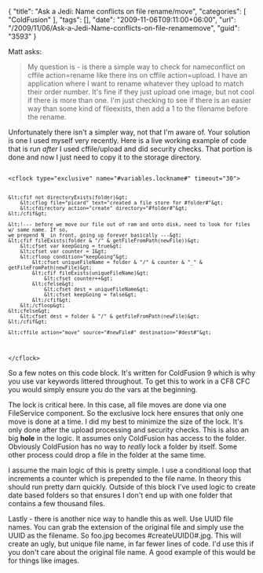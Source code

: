 {
	"title": "Ask a Jedi: Name conflicts on file rename/move",
	"categories": [
		"ColdFusion"
	],
	"tags": [],
	"date": "2009-11-06T09:11:00+06:00",
	"url": "/2009/11/06/Ask-a-Jedi-Name-conflicts-on-file-renamemove",
	"guid": "3593"
}

Matt asks:

<blockquote>
My question is - is there a simple way to check for nameconflict on cffile action=rename like there ins on cffile action=upload. I have an application where I want to rename whatever they upload to match their order number.  It's fine if they just upload one image, but not cool if there is more than one.  I'm just checking to see if there is an easier way than some kind of fileexists, then add a 1 to the filename before the rename.
</blockquote>

Unfortunately there isn't a simpler way, not that I'm aware of. Your solution is one I used myself very recently. Here is a live working example of code that is run <i>after</i> I used cffile/upload and did security checks. That portion is done and now I just need to copy it to the storage directory.
<!--more-->
<code>
&lt;cflock type="exclusive" name="#variables.lockname#" timeout="30"&gt;

	&lt;cfif not directoryExists(folder)&gt;
		&lt;cflog file="picard" text="created a file store for #folder#"&gt;
		&lt;cfdirectory action="create" directory="#folder#"&gt;
	&lt;/cfif&gt;

	&lt;!--- before we move our file out of ram and onto disk, need to look for files w/ same name. If so, 
	we prepend N_ in front, going up forever basically ---&gt;
	&lt;cfif fileExists(folder & "/" & getFileFromPath(newFile))&gt;
		&lt;cfset var keepGoing = true&gt;
		&lt;cfset var counter = 1&gt;
		&lt;cfloop condition="keepGoing"&gt;
			&lt;cfset uniqueFileName = folder & "/" & counter & "_" & getFileFromPath(newFile)&gt;
			&lt;cfif fileExists(uniqueFileName)&gt;
				&lt;cfset counter++&gt;
			&lt;cfelse&gt;
				&lt;cfset dest = uniqueFileName&gt;
				&lt;cfset keepGoing = false&gt;
			&lt;/cfif&gt;
		&lt;/cfloop&gt;
	&lt;cfelse&gt;
		&lt;cfset dest = folder & "/" & getFileFromPath(newFile)&gt;
	&lt;/cfif&gt;

	&lt;cffile action="move" source="#newFile#" destination="#dest#"&gt;		

&lt;/cflock&gt;	
</code>

So a few notes on this code block. It's written for ColdFusion 9 which is why you use var keywords littered throughout. To get this to work in a CF8 CFC you would simply ensure you do the vars at the beginning. 

The lock is critical here. In this case, all file moves are done via one FileService component. So the exclusive lock here ensures that only one move is done at a time. I did my best to minimize the size of the lock. It's only done after the upload processing and security checks. This is also an big <b>hole</b> in the logic. It assumes only ColdFusion has access to the folder. Obviously ColdFusion has no way to <i>really</i> lock a folder by itself. Some other process could drop a file in the folder at the same time. 

I assume the main logic of this is pretty simple. I use a conditional loop that increments a counter which is prepended to the file name. In theory this should run pretty darn quickly. Outside of this block I've used logic to create date based folders so that ensures I don't end up with one folder that contains a few thousand files. 

Lastly - there is another nice way to handle this as well. Use UUID file names. You can grab the extension of the original file and simply use the UUID as the filename. So foo.jpg becomes #createUUID()#.jpg. This will create an ugly, but unique file name, in far fewer lines of code. I'd use this if you don't care about the original file name. A good example of this would be for things like images.